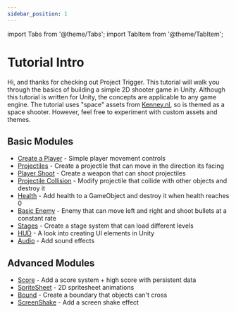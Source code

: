 ```yaml
---
sidebar_position: 1
---
```


import Tabs from '@theme/Tabs';
import TabItem from '@theme/TabItem';

# Tutorial Intro
Hi, and thanks for checking out Project Trigger. This tutorial will walk you through the basics of building a simple 2D shooter game in Unity. Although this tutorial is written for Unity, the concepts are applicable to any game engine. The tutorial uses "space" assets from [Kenney.nl](https://kenney.nl/), so is themed as a space shooter. However, feel free to experiment with custom assets and themes.

## Basic Modules
- [Create a Player](/Basic%20Tutorials/1_player_movement.md) - Simple player movement controls
- [Projectiles](/Basic%20Tutorials/2_projectile.md) - Create a projectile that can move in the direction its facing
- [Player Shoot](/Basic%20Tutorials/3_player_shoot.md) - Create a weapon that can shoot projectiles
- [Projectile Collision](/Basic%20Tutorials/4_collision_detection.md) - Modify projectile that collide with other objects and destroy it
- [Health](/Basic%20Tutorials/5_health.md) - Add health to a GameObject and destroy it when health reaches 0
- [Basic Enemy](/Basic%20Tutorials/6_basic_enemy.md) - Enemy that can move left and right and shoot bullets at a constant rate
- [Stages](/Basic%20Tutorials/7_stages.md) - Create a stage system that can load different levels
- [HUD](/Basic%20Tutorials/8_hud.md) - A look into creating UI elements in Unity
- [Audio](/Basic%20Tutorials/9_audio.md) - Add sound effects

## Advanced Modules
- [Score](/Advanced%20Tutorials/10_scores.md) - Add a score system + high score with persistent data
- [SpriteSheet](/Advanced%20Tutorials/11_spritesheet.md) - 2D spritesheet animations
- [Bound](/Advanced%20Tutorials/12_bounds.md) - Create a boundary that objects can't cross
- [ScreenShake](/Advanced%20Tutorials/13_ScreenShake.md) - Add a screen shake effect
